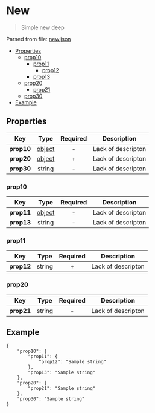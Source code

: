 # __New__
> Simple new deep

Parsed from file: [new.json](https://github.com/McCastles/JMC/blob/master/examples/simple/simple-deep.json)
* [Properties](#properties)
	* [prop10](#prop10)
		* [prop11](#prop11)
			* [prop12](#prop11)
		* [prop13](#prop10)
	* [prop20](#prop20)
		* [prop21](#prop20)
	* [prop30](#properties)
* [Example](#example)
## __Properties__

|Key|Type|Required|Description|
|-|:-:|:-:|-|
|__prop10__|[object](#prop10)|-|Lack of descripton|
|__prop20__|[object](#prop20)|+|Lack of descripton|
|__prop30__|string|-|Lack of descripton|
### __prop10__

|Key|Type|Required|Description|
|-|:-:|:-:|-|
|__prop11__|[object](#prop11)|-|Lack of descripton|
|__prop13__|string|-|Lack of descripton|
### __prop11__

|Key|Type|Required|Description|
|-|:-:|:-:|-|
|__prop12__|string|+|Lack of descripton|
### __prop20__

|Key|Type|Required|Description|
|-|:-:|:-:|-|
|__prop21__|string|-|Lack of descripton|
## __Example__
```
{
    "prop10": {
        "prop11": {
            "prop12": "Sample string"
        },
        "prop13": "Sample string"
    },
    "prop20": {
        "prop21": "Sample string"
    },
    "prop30": "Sample string"
}
```